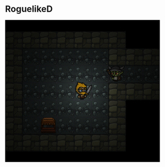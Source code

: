 # RoguelikeD
![Image alt](https://github.com/SemyonShamaev/RoguelikeD/blob/master/roguelikeImage.png)
